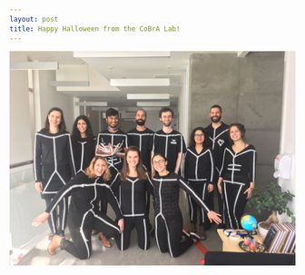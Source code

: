 ```yaml
---
layout: post
title: Happy Halloween from the CoBrA Lab!
---
```

![groupphoto](/images/halloween-2017.jpg)
